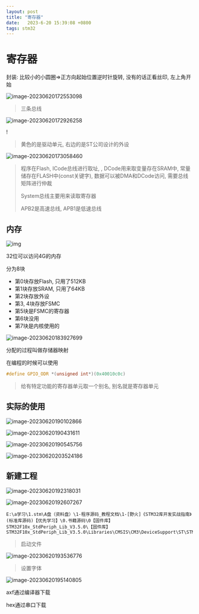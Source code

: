 ```yaml
---
layout: post
title: "寄存器" 
date:   2023-6-20 15:39:08 +0800
tags: stm32
---
```


# 寄存器

封装: 比较小的小圆圈=>正方向起始位置逆时针旋转, 没有的话正看丝印, 左上角开始

![image-20230620172553098](https://picture-01-1316374204.cos.ap-beijing.myqcloud.com/image/202310281058658.png)

>   三条总线

![image-20230620172926258](https://picture-01-1316374204.cos.ap-beijing.myqcloud.com/image/202310281058659.png)

!

>   黄色的是驱动单元, 右边的是ST公司设计的外设

![image-20230620173058460](https://picture-01-1316374204.cos.ap-beijing.myqcloud.com/image/202310281058660.png)

>   程序在Flash, ICode总线进行取址, , DCode用来取变量存在SRAM中, 常量储存在FLASH中(const关键字), 数据可以被DMA和DCode访问, 需要总线矩阵进行仲裁
>
>   System总线主要用来读取寄存器
>
>   APB2是高速总线, APB1是低速总线

## 内存

![img](https://picture-01-1316374204.cos.ap-beijing.myqcloud.com/image/202310281058661.png)



32位可以访问4G的内存

分为8块

+   第0块存放Flash, 只用了512KB
+   第1块存放SRAM, 只用了64KB
+   第2块存放外设
+   第3, 4块存放FSMC
+   第5块是FSMC的寄存器
+   第6块没用
+   第7块是内核使用的

![image-20230620183927699](https://picture-01-1316374204.cos.ap-beijing.myqcloud.com/image/202310281058662.png)

分配的过程叫做存储器映射



在编程的时候可以使用

```c
#define GPIO_ODR *(unsigned int*)(0x40010c0c) 
```

>   给有特定功能的寄存器单元取一个别名, 别名就是寄存器单元

## 实际的使用

![image-20230620190102866](https://picture-01-1316374204.cos.ap-beijing.myqcloud.com/image/202310281058663.png)

![image-20230620190431611](https://picture-01-1316374204.cos.ap-beijing.myqcloud.com/image/202310281058664.png)

![image-20230620190545756](https://picture-01-1316374204.cos.ap-beijing.myqcloud.com/image/202310281058665.png)

![image-20230620203524186](https://picture-01-1316374204.cos.ap-beijing.myqcloud.com/image/202310281058666.png)

## 新建工程

![image-20230620192318031](https://picture-01-1316374204.cos.ap-beijing.myqcloud.com/image/202310281058667.png)

![image-20230620192607267](https://picture-01-1316374204.cos.ap-beijing.myqcloud.com/image/202310281058668.png)

```
E:\a学习\1.stm\A盘（资料盘）\1-程序源码_教程文档\1-[野火]《STM32库开发实战指南》(标准库源码)【优先学习】\0.书籍源码\0【固件库】STM32F10x_StdPeriph_Lib_V3.5.0\【固件库】STM32F10x_StdPeriph_Lib_V3.5.0\Libraries\CMSIS\CM3\DeviceSupport\ST\STM32F10x\startup\arm\startup_stm32f10x_hd.s
```

>   启动文件

![image-20230620193536776](https://picture-01-1316374204.cos.ap-beijing.myqcloud.com/image/202310281058669.png)

>   设置字体

![image-20230620195140805](https://picture-01-1316374204.cos.ap-beijing.myqcloud.com/image/202310281058670.png)

axf通过编译器下载

hex通过串口下载

